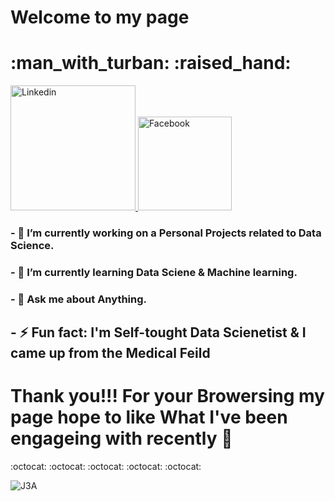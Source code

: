 





 <h1>Welcome to my page <h1>:man_with_turban: :raised_hand:</h1></h1> 
 
 <a href="https://www.linkedin.com/in/mohammed-emad-609069197/">
         <img alt="Linkedin" src="https://user-images.githubusercontent.com/38521101/129099655-b3468217-dfb5-4868-b9ac-4428bf29fd7f.png"
         width="200" height="200">
      </a>
                                
                                
                               

<a href="https://web.facebook.com/mohammedemad.houssin/">
         <img alt="Facebook" src="https://user-images.githubusercontent.com/38521101/129099024-4e1b4899-45d7-42b7-b376-0175c10c2855.png"
         width=150" height="150">
      </a>
      
                                
                                

<h3>- 🔭 I’m currently working on a Personal Projects related to Data Science.</h3>

<h3>- 🌱 I’m currently learning Data Sciene & Machine learning.</h3>


<h3>- 💬 Ask me about Anything.</h3>


<h2>- ⚡ Fun fact: I'm Self-tought Data Scienetist & I came up from the Medical Feild</h2>

<h1>Thank you!!! For your Browersing my page hope to like What I've been engageing with recently  👋 </h1>:octocat: :octocat: :octocat: :octocat: :octocat:</h1></h1>

![J3A](https://user-images.githubusercontent.com/38521101/129072139-4e0ac36d-2a5b-43ee-af80-9cab0683cc1a.gif)

